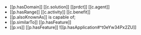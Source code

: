


- [[p.hasDomain]] [[c.solution]] [[prdct]] [[c.agent]]
- [[p.hasRange]] [[c.activity]] [[c.benefit]]
- [[p.alsoKnownAs]] is capable of; 
- [[p.similarTo]] [[p.hasFeature]]
- [[p.vs]] [[p.hasFeature]]
![[p.hasApplication#^t0eYw34Px2ZU]]

